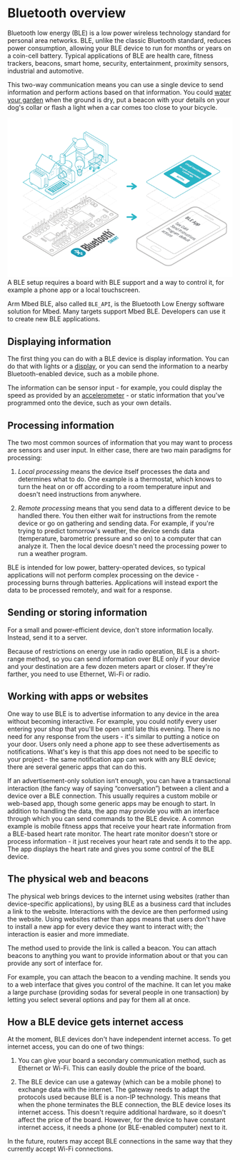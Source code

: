 # Bluetooth overview

Bluetooth low energy (BLE) is a low power wireless technology standard for personal area networks. BLE, unlike the classic Bluetooth standard, reduces power consumption, allowing your BLE device to run for months or years on a coin-cell battery. Typical applications of BLE are health care, fitness trackers, beacons, smart home, security, entertainment, proximity sensors, industrial and automotive.

This two-way communication means you can use a single device to send information and perform actions based on that information. You could [water your garden](http://www.hosepipeban.org.uk/hosepipe-ban-current-situation/) when the ground is dry, put a beacon with your details on your dog's collar or flash a light when a car comes too close to your bicycle.

<span class="images">![](../../images/BLEsample.png)<span>A BLE setup requires a board with BLE support and a way to control it, for example a phone app or a local touchscreen.</span></span>

Arm Mbed BLE, also called `BLE_API`, is the Bluetooth Low Energy software solution for Mbed. Many targets support Mbed BLE. Developers can use it to create new BLE applications.

## Displaying information

The first thing you can do with a BLE device is display information. You can do that with lights or a [display](http://developer.mbed.org/components/cat/display/), or you can send the information to a nearby Bluetooth-enabled device, such as a mobile phone.

The information can be sensor input - for example, you could display the speed as provided by an [accelerometer](http://developer.mbed.org/components/cat/sensors-motion/) - or static information that you've programmed onto the device, such as your own details. 

## Processing information 

The two most common sources of information that you may want to process are sensors and user input. In either case, there are two main paradigms for processing:

1. *Local processing* means the device itself processes the data and determines what to do. One example is a thermostat, which knows to turn the heat on or off according to a room temperature input and doesn't need instructions from anywhere.

1. *Remote processing* means that you send data to a different device to be handled there. You then either wait for instructions from the remote device or go on gathering and sending data. For example, if you're trying to predict tomorrow's weather, the device sends data (temperature, barometric pressure and so on) to a computer that can analyze it. Then the local device doesn't need the processing power to run a weather program.

BLE is intended for low power, battery-operated devices, so typical applications will not perform complex processing on the device - processing burns through batteries. Applications will instead export the data to be processed remotely, and wait for a response.

## Sending or storing information

For a small and power-efficient device, don't store information locally. Instead, send it to a server.

Because of restrictions on energy use in radio operation, BLE is a short-range method, so you can send information over BLE only if your device and your destination are a few dozen meters apart or closer. If they're farther, you need to use Ethernet, Wi-Fi or radio.

## Working with apps or websites

One way to use BLE is to advertise information to any device in the area without becoming interactive. For example, you could notify every user entering your shop that you'll be open until late this evening. There is no need for any response from the users - it's similar to putting a notice on your door. Users only need a phone app to see these advertisements as notifications. What's key is that this app does not need to be specific to your project - the same notification app can work with any BLE device; there are several generic apps that can do this.

If an advertisement-only solution isn’t enough, you can have a transactional interaction (the fancy way of saying “conversation”) between a client and a device over a BLE connection. This usually requires a custom mobile or web-based app, though some generic apps may be enough to start. In addition to handling the data, the app may provide you with an interface through which you can send commands to the BLE device. A common example is mobile fitness apps that receive your heart rate information from a BLE-based heart rate monitor. The heart rate monitor doesn't store or process information - it just receives your heart rate and sends it to the app. The app displays the heart rate and gives you some control of the BLE device.

## The physical web and beacons

The physical web brings devices to the internet using websites (rather than device-specific applications), by using BLE as a business card that includes a link to the website. Interactions with the device are then performed using the website. Using websites rather than apps means that users don't have to install a new app for every device they want to interact with; the interaction is easier and more immediate.

The method used to provide the link is called a beacon. You can attach beacons to anything you want to provide information about or that you can provide any sort of interface for.

For example, you can attach the beacon to a vending machine. It sends you to a web interface that gives you control of the machine. It can let you make a large purchase (providing sodas for several people in one transaction) by letting you select several options and pay for them all at once.

## How a BLE device gets internet access

At the moment, BLE devices don't have independent internet access. To get internet access, you can do one of two things:

1. You can give your board a secondary communication method, such as Ethernet or Wi-Fi. This can easily double the price of the board.

1. The BLE device can use a gateway (which can be a mobile phone) to exchange data with the internet. The gateway needs to adapt the protocols used because BLE is a non-IP technology. This means that when the phone terminates the BLE connection, the BLE device loses its internet access. This doesn't require additional hardware, so it doesn't affect the price of the board. However, for the device to have constant internet access, it needs a phone (or BLE-enabled computer) next to it.

In the future, routers may accept BLE connections in the same way that they currently accept Wi-Fi connections.
